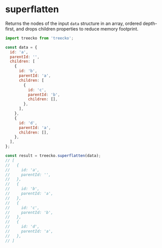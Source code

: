 # superflatten

Returns the nodes of the input `data` structure in an array, ordered depth-first, and drops children properties to reduce memory footprint.

```javascript
import treecko from 'treecko';

const data = {
  id: 'a',
  parentId: '',
  children: [
    {
      id: 'b',
      parentId: 'a',
      children: [
        {
          id: 'c',
          parentId: 'b',
          children: [],
        },
      ],
    },
    {
      id: 'd',
      parentId: 'a',
      children: [],
    },
  ],
};

const result = treecko.superflatten(data);
// [
//   {
//     id: 'a',
//     parentId: '',
//   },
//   {
//     id: 'b',
//     parentId: 'a',
//   },
//   {
//     id: 'c',
//     parentId: 'b',
//   },
//   {
//     id: 'd',
//     parentId: 'a',
//   },
// ]
```
